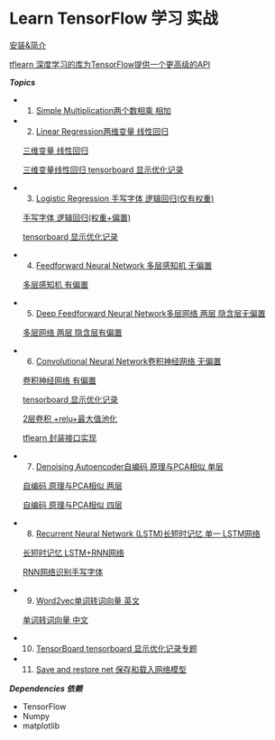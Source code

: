 # Learn TensorFlow 学习 实战

[安装&简介](https://github.com/Ewenwan/MVision/tree/master/darknect/tensorflow)

[tflearn 深度学习的库为TensorFlow提供一个更高级的API ](https://github.com/Ewenwan/tflearn)

***Topics***
* 1. [Simple Multiplication两个数相乘 相加  ](tutorial/00_multiply.py) 
* 2. [Linear Regression两维变量 线性回归](tutorial/01_linear_regression.py)
  
  [三维变量 线性回归](tutorial/01_linear_regression3.py)
  
  [三维变量线性回归 tensorboard 显示优化记录](tutorial/01_linear_regression3_graph.py)
* 3. [Logistic Regression 手写字体 逻辑回归(仅有权重)](tutorial/02_logistic_regression.py)
  
  [手写字体 逻辑回归(权重+偏置)](tutorial/02_logistic_regression2.py)
  
  [tensorboard 显示优化记录](tutorial/02_logistic_regression2_tf_board_graph.py)
* 4. [Feedforward Neural Network 多层感知机 无偏置](tutorial/03_net.py)
 
  [多层感知机 有偏置](tutorial/03_net2.py)
* 5. [Deep Feedforward Neural Network多层网络 两层 隐含层无偏置](tutorial/04_modern_net.py)
  
  [多层网络 两层 隐含层有偏置](tutorial/04_modern_net2.py)
* 6. [Convolutional Neural Network卷积神经网络 无偏置](tutorial/05_convolutional_net.py)
  
  [卷积神经网络 有偏置](tutorial/05_convolutional_net2.py)
  
  [tensorboard 显示优化记录](tutorial/05_convolutional_net3_board.py)
  
  [2层卷积 +relu+最大值池化](tutorial/05_convolutional_net4.py)
  
  [tflearn 封装接口实现](tutorial/05_convolutional_net5.py)
* 7. [Denoising Autoencoder自编码 原理与PCA相似  单层 ](tutorial/06_autoencoder.py)
  
  [自编码 原理与PCA相似  两层](tutorial/06_autoencoder2.py)
  
  [自编码 原理与PCA相似  四层](tutorial/06_autoencoder3.py)
* 8. [Recurrent Neural Network (LSTM)长短时记忆   单一 LSTM网络](tutorial/07_lstm.py)
  
  [长短时记忆   LSTM+RNN网络](tutorial/07_lstm2.py)
  
  [RNN网络识别手写字体](tutorial/07_lstm3.py)
* 9. [Word2vec单词转词向量 英文](tutorial/08_word2vec.py)
  
  [单词转词向量 中文](tutorial/08_word2vec2.py)
* 10. [TensorBoard tensorboard 显示优化记录专题](tutorial/09_tensorboard.py)
* 11. [Save and restore net 保存和载入网络模型](tutorial/10_save_restore_net.py)

***Dependencies 依赖***
* TensorFlow
* Numpy
* matplotlib
